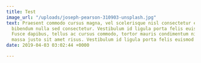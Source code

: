 ```yaml
---
title: Test
image_url: "/uploads/joseph-pearson-310903-unsplash.jpg"
text: Praesent commodo cursus magna, vel scelerisque nisl consectetur et. Aenean lacinia
  bibendum nulla sed consectetur. Vestibulum id ligula porta felis euismod semper.
  Fusce dapibus, tellus ac cursus commodo, tortor mauris condimentum nibh, ut fermentum
  massa justo sit amet risus. Vestibulum id ligula porta felis euismod semper.
date: 2019-04-03 03:02:44 +0000

---
```

